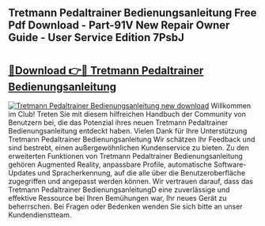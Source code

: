 ## Tretmann Pedaltrainer Bedienungsanleitung Free Pdf Download - Part-91V New Repair Owner Guide - User Service Edition 7PsbJ

# <h2><a href="http://df4b358.blite.top/?on=Tretmann+Pedaltrainer+Bedienungsanleitung">🔗Download 👉🔴 Tretmann Pedaltrainer Bedienungsanleitung</a></h2>

[![Tretmann Pedaltrainer Bedienungsanleitung new download](https://i.imgur.com/lujVjoI.png)](http://df4b358.blite.top/?on=Tretmann+Pedaltrainer+Bedienungsanleitung)
Willkommen im Club! Treten Sie mit diesem hilfreichen Handbuch der Community von Benutzern bei, die das Potenzial ihres neuen Tretmann Pedaltrainer Bedienungsanleitung entdeckt haben. Vielen Dank für Ihre Unterstützung Tretmann Pedaltrainer Bedienungsanleitung Wir schätzen Ihr Feedback und sind bestrebt, einen außergewöhnlichen Kundenservice zu bieten. Zu den erweiterten Funktionen von Tretmann Pedaltrainer Bedienungsanleitung gehören Augmented Reality, anpassbare Profile, automatische Software-Updates und Spracherkennung, auf die alle über die Benutzeroberfläche zugegriffen und angepasst werden können. Wir vertrauen darauf, dass das Tretmann Pedaltrainer BedienungsanleitungD eine zuverlässige und effektive Ressource bei Ihren Bemühungen war, Ihr neues Gerät zu beherrschen. Bei Fragen oder Bedenken wenden Sie sich bitte an unser Kundendienstteam.
